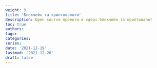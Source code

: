 ```yaml
---
weight: 9
title: 'Блокчейн та криптовалюти'
description: Open source проекти в сфері блокчейн та криптовалют
toc: true
authors:
tags:
categories:
series:
date: '2021-12-19'
lastmod: '2021-12-20'
draft: false
---
```


